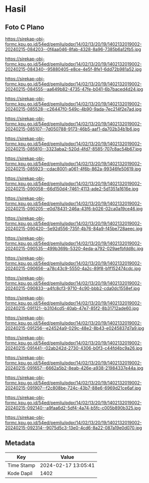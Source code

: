 # Hasil

## Foto C Plano

https://sirekap-obj-formc.kpu.go.id/54ed/pemilu/pdpr/14/02/13/20/19/1402132019002-20240215-084203--0f4aa046-8fab-4328-8a96-7385b6a12fb5.jpg

https://sirekap-obj-formc.kpu.go.id/54ed/pemilu/pdpr/14/02/13/20/19/1402132019002-20240215-084340--95880405-e8ce-4e5f-8fe1-6dd72b981a52.jpg

https://sirekap-obj-formc.kpu.go.id/54ed/pemilu/pdpr/14/02/13/20/19/1402132019002-20240215-084555--aa649b82-4735-47fe-b041-6b7baced4d24.jpg

https://sirekap-obj-formc.kpu.go.id/54ed/pemilu/pdpr/14/02/13/20/19/1402132019002-20240215-085528--c26447f0-549c-4b90-9ada-7ec214f2e7ad.jpg

https://sirekap-obj-formc.kpu.go.id/54ed/pemilu/pdpr/14/02/13/20/19/1402132019002-20240215-085107--7d050788-9173-46b5-aaf1-da702b34b1b6.jpg

https://sirekap-obj-formc.kpu.go.id/54ed/pemilu/pdpr/14/02/13/20/19/1402132019002-20240215-085810--3323aba2-520d-4fd7-8585-707c8ac54b67.jpg

https://sirekap-obj-formc.kpu.go.id/54ed/pemilu/pdpr/14/02/13/20/19/1402132019002-20240215-085923--cdac8001-a061-4f6b-862a-99346fe50619.jpg

https://sirekap-obj-formc.kpu.go.id/54ed/pemilu/pdpr/14/02/13/20/19/1402132019002-20240215-090058--66d150d4-7461-4113-ade2-5d1351a1616e.jpg

https://sirekap-obj-formc.kpu.go.id/54ed/pemilu/pdpr/14/02/13/20/19/1402132019002-20240215-090205--e0d78431-246a-43f6-b026-02ca0a19ce46.jpg

https://sirekap-obj-formc.kpu.go.id/54ed/pemilu/pdpr/14/02/13/20/19/1402132019002-20240215-090420--5e92d556-735f-4b76-84a9-f45be728aeec.jpg

https://sirekap-obj-formc.kpu.go.id/54ed/pemilu/pdpr/14/02/13/20/19/1402132019002-20240215-090535--499b369b-5320-4eda-a792-029aefbfdd8c.jpg

https://sirekap-obj-formc.kpu.go.id/54ed/pemilu/pdpr/14/02/13/20/19/1402132019002-20240215-090656--a78c43c9-5550-4a2c-89f8-b1f152474cdc.jpg

https://sirekap-obj-formc.kpu.go.id/54ed/pemilu/pdpr/14/02/13/20/19/1402132019002-20240215-090833--a4fc8cf3-9710-4c90-bbb2-cda0dc1558ef.jpg

https://sirekap-obj-formc.kpu.go.id/54ed/pemilu/pdpr/14/02/13/20/19/1402132019002-20240215-091121--b3104cd5-40ab-47e7-85f2-8b31712ade60.jpg

https://sirekap-obj-formc.kpu.go.id/54ed/pemilu/pdpr/14/02/13/20/19/1402132019002-20240215-091256--e24524a9-029c-48e2-8b43-e0245837d7a9.jpg

https://sirekap-obj-formc.kpu.go.id/54ed/pemilu/pdpr/14/02/13/20/19/1402132019002-20240215-091441--02ab242d-2730-4306-b0f3-c44fd4bc9a26.jpg

https://sirekap-obj-formc.kpu.go.id/54ed/pemilu/pdpr/14/02/13/20/19/1402132019002-20240215-091657--6662a5b2-8eab-426e-a938-21984337e44a.jpg

https://sirekap-obj-formc.kpu.go.id/54ed/pemilu/pdpr/14/02/13/20/19/1402132019002-20240215-091907--f2c808be-724c-43b7-88e6-6969d21ce6af.jpg

https://sirekap-obj-formc.kpu.go.id/54ed/pemilu/pdpr/14/02/13/20/19/1402132019002-20240215-092140--a9faa6d2-5df4-4a74-b5fc-c005b890b325.jpg

https://sirekap-obj-formc.kpu.go.id/54ed/pemilu/pdpr/14/02/13/20/19/1402132019002-20240215-092314--9075d5c3-13e0-4cd6-8a22-087a19e0d070.jpg


## Metadata

| Key        | Value               |
| ---------- | ------------------- |
| Time Stamp | 2024-02-17 13:05:41 |
| Kode Dapil | 1402                |



